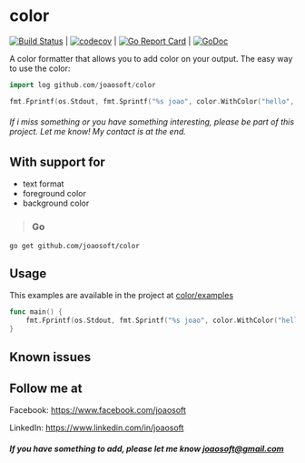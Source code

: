 # color
[![Build Status](https://travis-ci.org/joaosoft/color.svg?branch=master)](https://travis-ci.org/joaosoft/color) | [![codecov](https://codecov.io/gh/joaosoft/color/branch/master/graph/badge.svg)](https://codecov.io/gh/joaosoft/color) | [![Go Report Card](https://goreportcard.com/badge/github.com/joaosoft/color)](https://goreportcard.com/report/github.com/joaosoft/color) | [![GoDoc](https://godoc.org/github.com/joaosoft/color?status.svg)](https://godoc.org/github.com/joaosoft/color)

A color formatter that allows you to add color on your output.
The easy way to use the color:
``` Go
import log github.com/joaosoft/color

fmt.Fprintf(os.Stdout, fmt.Sprintf("%s joao", color.WithColor("hello", color.FormatBold, color.ForegroundRed, color.BackgroundCyan)))
```

###### If i miss something or you have something interesting, please be part of this project. Let me know! My contact is at the end.

## With support for
* text format
* foreground color
* background color

>### Go
```
go get github.com/joaosoft/color
```

## Usage 
This examples are available in the project at [color/examples](https://github.com/joaosoft/color/tree/master/examples)

```go
func main() {
	fmt.Fprintf(os.Stdout, fmt.Sprintf("%s joao", color.WithColor("hello", color.FormatBold, color.ForegroundRed, color.BackgroundCyan)))
}
```

## Known issues

## Follow me at
Facebook: https://www.facebook.com/joaosoft

LinkedIn: https://www.linkedin.com/in/joaosoft

##### If you have something to add, please let me know joaosoft@gmail.com
